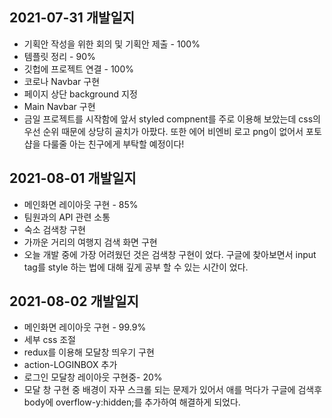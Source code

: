 ## 2021-07-31 개발일지

- 기획안 작성을 위한 회의 및 기획안 제출 - 100%
- 템플릿 정리 - 90%
- 깃헙에 프로젝트 연결 - 100%
- 코로나 Navbar 구현
- 페이지 상단 background 지정
- Main Navbar 구현
- 금일 프로젝트를 시작함에 앞서 styled compnent를 주로 이용해 보았는데 css의 우선 순위 때문에 상당히 골치가 아팠다. 또한 에어 비엔비 로고 png이 없어서 포토샵을 다룰줄 아는 친구에게 부탁할 예정이다!

## 2021-08-01 개발일지

- 메인화면 레이아웃 구현 - 85%
- 팀원과의 API 관련 소통
- 숙소 검색창 구현
- 가까운 거리의 여행지 검색 화면 구현
- 오늘 개발 중에 가장 어려웠던 것은 검색창 구현이 었다. 구글에 찾아보면서 input tag를 style 하는 법에 대해 깊게 공부 할 수 있는 시간이 었다.

## 2021-08-02 개발일지

- 메인화면 레이아웃 구현 - 99.9%
- 세부 css 조절
- redux를 이용해 모달창 띄우기 구현
- action-LOGINBOX 추가
- 로그인 모달창 레이아웃 구현중- 20%
- 모달 창 구현 중 배경이 자꾸 스크롤 되는 문제가 있어서 애를 먹다가 구글에 검색후 body에 overflow-y:hidden;를 추가하여 해결하게 되었다.
